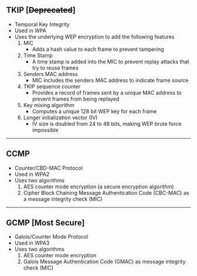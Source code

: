 ## TKIP [~~Deprecated~~]
- Temporal Key Integrity
- Used in WPA
- Uses the underlying WEP encryption to add the following features
    1. MIC
        - Adds a hash value to each frame to prevent tampering
    2. Time Stamp
        - A time stamp is added into the MIC to prevent replay attacks that try to reuse frames
    3. Senders MAC address
        - MIC includes the senders MAC address to indicate frame source
    4. TKIP sequence counter
        - Provides a record of frames sent by a unique MAC address to prevent frames from being replayed
    5. Key mixing algorithm
        - Computes a unique 128 bit WEP key for each frame
    6. Longer initialization vector (IV)
        - IV size is doubled from 24 to 48 bits, making WEP brute force impossible
---
## CCMP
- Counter/CBD-MAC Protocol
- Used in WPA2
- Uses two algorithms
    1. AES counter mode encryption (a secure encryption algorithm)
    2. Cipher Block Chaining Message Authentication Code (CBC-MAC) as a message integrity check (MIC)
---
## GCMP [Most Secure]
- Galois/Counter Mode Protocol
- Used in WPA3
- Uses two algorithms
    1. AES counter mode encryption
    2. Galois Message Authentication Code (GMAC) as message integrity check (MIC)